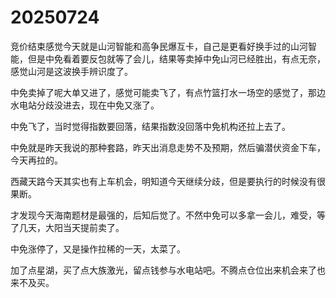 # 20250724

竞价结束感觉今天就是山河智能和高争民爆互卡，自己是更看好换手过的山河智能，但是中免看着要反包就等了会儿，结果等卖掉中免山河已经胜出，有点无奈，感觉山河是这波换手辨识度了。

中免卖掉了呢大单又进了，感觉可能卖飞了，有点竹篮打水一场空的感觉了，那边水电站分歧没进去，现在中免又涨了。

中免飞了，当时觉得指数要回落，结果指数没回落中免机构还拉上去了。

中免就是昨天我说的那种套路，昨天出消息走势不及预期，然后骗潜伏资金下车，今天再拉的。

西藏天路今天其实也有上车机会，明知道今天继续分歧，但是要执行的时候没有很果断。

才发现今天海南题材是最强的，后知后觉了。不然中免可以多拿一会儿，难受，等了几天，大阳当天提前卖了。

中免涨停了，又是操作拉稀的一天，太菜了。

加了点星湖，买了点大族激光，留点钱参与水电站吧。不腾点仓位出来机会来了也来不及买。
